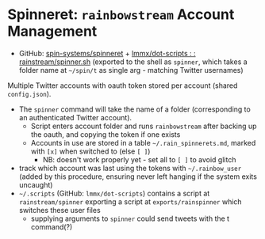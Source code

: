 # Spinneret: `rainbowstream` Account Management

- GitHub: [spin-systems/spinneret](https://github.com/spin-systems/spinneret) + [lmmx/dot-scripts : : rainstream/spinner.sh](https://github.com/lmmx/dot-scripts/blob/master/rainstream/spinner.sh) (exported to the shell as `spinner`, which takes a folder name at `~/spin/t` as single arg - matching Twitter usernames)

Multiple Twitter accounts with oauth token stored per account (shared `config.json`).

- The `spinner` command will take the name of a folder (corresponding to an authenticated Twitter account).
  - Script enters account folder and runs `rainbowstream` after backing up the oauth, and copying the token if one exists
  - Accounts in use are stored in a table `~/.rain_spinnerets.md`, marked with `[x]` when switched to (else `[ ]`)
    - NB: doesn't work properly yet - set all to `[ ]` to avoid glitch
- track which account was last using the tokens with `~/.rainbow_user` (added by this procedure, ensuring never left hanging if the system exits uncaught)
- `~/.scripts` (GitHub: `lmmx/dot-scripts`) contains a script at `rainstream/spinner` exporting a script at `exports/rainspinner` which switches these user files
  - supplying arguments to `spinner` could send tweets with the t command(?)
